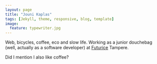 ```yaml
---
layout: page
title: "Jouni Kaplas"
tags: [Jekyll, theme, responsive, blog, template]
image:
  feature: typewriter.jpg
---
```


Web, bicycles, coffee, eco and slow life. Working as a junior douchebag (well, actually as a software developer) at [Futurice](http://futurice.com/) Tampere.

Did I mention I also like coffee?